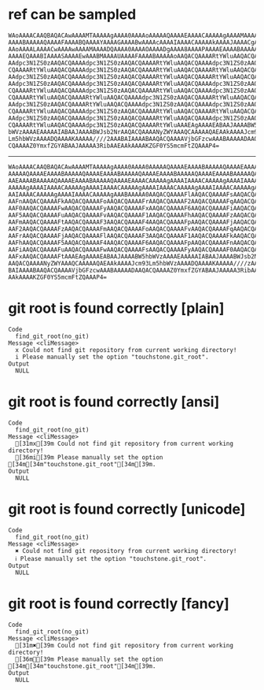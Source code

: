 # ref can be sampled

    WAoAAAACAAQBAQACAwAAAAMTAAAAAgAAAA0AAAAoAAAAAQAAAAEAAAACAAAAAgAAAAMAAAAD
    AAAABAAAAAQAAAAFAAAABQAAAAYAAAAGAAAABwAAAAcAAAAIAAAACAAAAAkAAAAJAAAACgAA
    AAoAAAALAAAACwAAAAwAAAAMAAAADQAAAA0AAAAOAAAADgAAAA8AAAAPAAAAEAAAABAAAAAR
    AAAAEQAAABIAAAASAAAAEwAAABMAAAAUAAAAFAAAABAAAAAoAAQACQAAAARtYWluAAQACQAA
    AAdpc3N1ZS0zAAQACQAAAAdpc3N1ZS0zAAQACQAAAARtYWluAAQACQAAAAdpc3N1ZS0zAAQA
    CQAAAARtYWluAAQACQAAAAdpc3N1ZS0zAAQACQAAAARtYWluAAQACQAAAARtYWluAAQACQAA
    AAdpc3N1ZS0zAAQACQAAAAdpc3N1ZS0zAAQACQAAAARtYWluAAQACQAAAARtYWluAAQACQAA
    AAdpc3N1ZS0zAAQACQAAAAdpc3N1ZS0zAAQACQAAAARtYWluAAQACQAAAAdpc3N1ZS0zAAQA
    CQAAAARtYWluAAQACQAAAAdpc3N1ZS0zAAQACQAAAARtYWluAAQACQAAAAdpc3N1ZS0zAAQA
    CQAAAARtYWluAAQACQAAAARtYWluAAQACQAAAAdpc3N1ZS0zAAQACQAAAARtYWluAAQACQAA
    AAdpc3N1ZS0zAAQACQAAAARtYWluAAQACQAAAAdpc3N1ZS0zAAQACQAAAAdpc3N1ZS0zAAQA
    CQAAAARtYWluAAQACQAAAAdpc3N1ZS0zAAQACQAAAARtYWluAAQACQAAAARtYWluAAQACQAA
    AAdpc3N1ZS0zAAQACQAAAAdpc3N1ZS0zAAQACQAAAARtYWluAAQACQAAAAdpc3N1ZS0zAAQA
    CQAAAARtYWluAAQACQAAAAdpc3N1ZS0zAAQACQAAAARtYWluAAAEAgAAAAEABAAJAAAABW5h
    bWVzAAAAEAAAAAIABAAJAAAABWJsb2NrAAQACQAAAANyZWYAAAQCAAAAAQAEAAkAAAAJcm93
    Lm5hbWVzAAAADQAAAAKAAAAA////2AAABAIAAAABAAQACQAAAAVjbGFzcwAAABAAAAADAAQA
    CQAAAAZ0YmxfZGYABAAJAAAAA3RibAAEAAkAAAAKZGF0YS5mcmFtZQAAAP4=

---

    WAoAAAACAAQBAQACAwAAAAMTAAAAAgAAAA0AAAA0AAAAAQAAAAEAAAABAAAAAQAAAAEAAAAB
    AAAAAQAAAAEAAAABAAAAAQAAAAEAAAABAAAAAQAAAAEAAAABAAAAAQAAAAEAAAABAAAAAQAA
    AAEAAAABAAAAAQAAAAEAAAABAAAAAQAAAAEAAAACAAAAAgAAAAIAAAACAAAAAgAAAAIAAAAC
    AAAAAgAAAAIAAAACAAAAAgAAAAIAAAACAAAAAgAAAAIAAAACAAAAAgAAAAIAAAACAAAAAgAA
    AAIAAAACAAAAAgAAAAIAAAACAAAAAgAAABAAAAA0AAQACQAAAAFlAAQACQAAAAFsAAQACQAA
    AAFnAAQACQAAAAFkAAQACQAAAAFoAAQACQAAAAFrAAQACQAAAAF2AAQACQAAAAFqAAQACQAA
    AAF0AAQACQAAAAFwAAQACQAAAAFyAAQACQAAAAFxAAQACQAAAAF6AAQACQAAAAFiAAQACQAA
    AAF5AAQACQAAAAFuAAQACQAAAAFvAAQACQAAAAF1AAQACQAAAAFhAAQACQAAAAFzAAQACQAA
    AAFmAAQACQAAAAFtAAQACQAAAAF3AAQACQAAAAF4AAQACQAAAAFpAAQACQAAAAFjAAQACQAA
    AAF2AAQACQAAAAFzAAQACQAAAAFmAAQACQAAAAFoAAQACQAAAAFvAAQACQAAAAFqAAQACQAA
    AAFrAAQACQAAAAFjAAQACQAAAAFlAAQACQAAAAF3AAQACQAAAAF1AAQACQAAAAFkAAQACQAA
    AAFhAAQACQAAAAF5AAQACQAAAAF4AAQACQAAAAF6AAQACQAAAAFpAAQACQAAAAFnAAQACQAA
    AAFiAAQACQAAAAFuAAQACQAAAAFwAAQACQAAAAFsAAQACQAAAAFyAAQACQAAAAF0AAQACQAA
    AAFxAAQACQAAAAFtAAAEAgAAAAEABAAJAAAABW5hbWVzAAAAEAAAAAIABAAJAAAABWJsb2Nr
    AAQACQAAAANyZWYAAAQCAAAAAQAEAAkAAAAJcm93Lm5hbWVzAAAADQAAAAKAAAAA////zAAA
    BAIAAAABAAQACQAAAAVjbGFzcwAAABAAAAADAAQACQAAAAZ0YmxfZGYABAAJAAAAA3RibAAE
    AAkAAAAKZGF0YS5mcmFtZQAAAP4=

# git root is found correctly [plain]

    Code
      find_git_root(no_git)
    Message <cliMessage>
      x Could not find git repository from current working directory!
      i Please manually set the option "touchstone.git_root".
    Output
      NULL

# git root is found correctly [ansi]

    Code
      find_git_root(no_git)
    Message <cliMessage>
      [31mx[39m Could not find git repository from current working directory!
      [36mi[39m Please manually set the option [34m[34m"touchstone.git_root"[34m[39m.
    Output
      NULL

# git root is found correctly [unicode]

    Code
      find_git_root(no_git)
    Message <cliMessage>
      ✖ Could not find git repository from current working directory!
      ℹ Please manually set the option "touchstone.git_root".
    Output
      NULL

# git root is found correctly [fancy]

    Code
      find_git_root(no_git)
    Message <cliMessage>
      [31m✖[39m Could not find git repository from current working directory!
      [36mℹ[39m Please manually set the option [34m[34m"touchstone.git_root"[34m[39m.
    Output
      NULL

